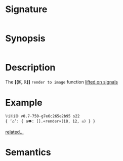# Signature
```vikid-signature
```

# Synopsis
```vikid-synopsis
```

# Description
The __[(𝕂, ℝ)]__ `render to image` function [lifted on signals](/refman/concepts/pure_functions)

# Example
```vikid-script
𝕍i𝕂i𝔻 v0.7-750-g7e6c265e2b95 s22
{ ‘⌂’: { a👁: [].«render»(18, 12, ☒) } }
```


[related...](interpolated?)

# Semantics